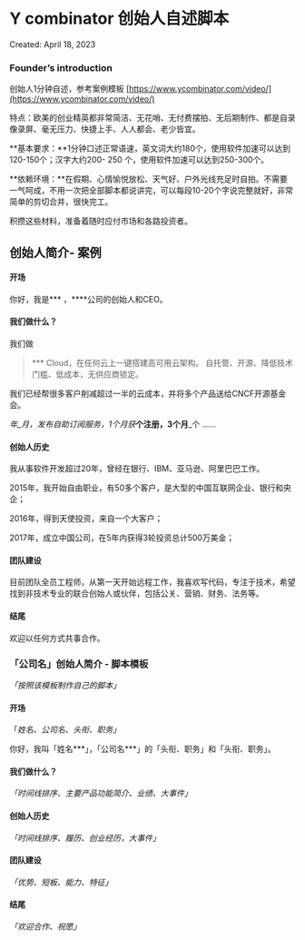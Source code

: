 # Y combinator 创始人自述脚本

Created: April 18, 2023

### **Founder’s introduction**

创始人1分钟自述，参考案例模板 [https://www.ycombinator.com/video/](https://www.ycombinator.com/video/)

特点：欧美的创业精英都非常简洁、无花哨、无付费摆拍、无后期制作、都是自录像录屏、毫无压力、快捷上手、人人都会、老少皆宜。

\*\*基本要求：\*\*1分钟口述正常语速，英文词大约180个，使用软件加速可以达到120-150个；汉字大约200- 250 个，使用软件加速可以达到250-300个。

\*\*依赖环境：\*\*在假期、心情愉悦放松、天气好、户外光线充足时自拍。不需要一气呵成，不用一次把全部脚本都说讲完，可以每段10-20个字说完整就好，非常简单的剪切合并，很快完工。

积攒这些材料，准备着随时应付市场和各路投资者。

## **创始人简介- 案例**

#### 开场

你好，我是\*\*\* ，\*\*\*\*公司的创始人和CEO。

#### 我们做什么？

我们做

> \*\*\* Cloud，在任何云上一键搭建高可用云架构。 自托管、开源、降低技术门槛、低成本，无供应商锁定。

我们已经帮很多客户削减超过一半的云成本，并将多个产品送给CNCF开源基金会。

_年_月，发布自助订阅服务，1个月获_**个注册，3个月**_个 ……

#### 创始人历史

我从事软件开发超过20年，曾经在银行、IBM、亚马逊、阿里巴巴工作。

2015年，我开始自由职业，有50多个客户，是大型的中国互联网企业、银行和央企；

2016年，得到天使投资，来自一个大客户；

2017年，成立中国公司，在5年内获得3轮投资总计500万美金；

#### 团队建设

目前团队全员工程师，从第一天开始远程工作，我喜欢写代码，专注于技术，希望找到非技术专业的联合创始人或伙伴，包括公关、营销、财务、法务等。

#### 结尾

欢迎以任何方式共事合作。

### 「公司名」**创始人简介 - 脚本模板**

_「按照该模板制作自己的脚本」_

#### 开场

「_姓名、公司名、头衔、职务」_

你好，我叫「姓名\*\*\*」，「公司名\*\*\*」的「头衔、职务」和「头衔、职务」。

#### 我们做什么？

_「时间线排序、主要产品功能简介、业绩、大事件」_

#### 创始人历史

_「时间线排序、履历、创业经历，大事件」_

#### 团队建设

_「优势、短板、能力、特征」_

#### 结尾

_「欢迎合作、祝愿」_
